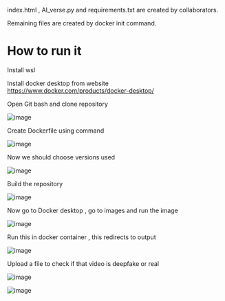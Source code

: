 index.html , AI_verse.py and requirements.txt are created by collaborators.

Remaining files are created by docker init command.

# How to run it

Install wsl

Install docker desktop from website https://www.docker.com/products/docker-desktop/

Open Git bash and clone repository 

![image](https://github.com/user-attachments/assets/63d2810e-45bb-415b-8ec3-046209be1d7c)

Create Dockerfile using command

![image](https://github.com/user-attachments/assets/1a7985e9-f2de-4aed-99fb-579c278bdfc6)

Now we should choose versions used

![image](https://github.com/user-attachments/assets/9debc5bd-27fb-47f0-a60d-716100e4cb26)

Build the repository

![image](https://github.com/user-attachments/assets/2d5d3bab-868a-4c29-bd87-730a748bac2e)

Now go to Docker desktop , go to images and run the image

![image](https://github.com/user-attachments/assets/86f48868-b5b2-42a1-a62d-f339429ba8ae)

Run this in docker container , this redirects to output 

![image](https://github.com/user-attachments/assets/abbfb7bb-1653-4e3d-a82c-12e46affb6c6)

Upload a file to check if that video is deepfake or real

![image](https://github.com/user-attachments/assets/2244b872-cb9b-4108-8582-3e82e580fcc8)

![image](https://github.com/user-attachments/assets/41261896-9f81-448e-a62a-feaa799eb867)


